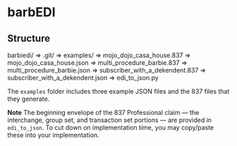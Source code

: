 barbEDI
=======


## Structure
barbiedi/
 => .git/
 => examples/
		=> mojo_dojo_casa_house.837
		=> mojo_dojo_casa_house.json
		=> multi_procedure_barbie.837
		=> multi_procedure_barbie.json
		=> subscriber_with_a_dekendent.837
		=> subscriber_with_a_dekendent.json
 => edi_to_json.py

The `examples` folder includes three example JSON files and the 837 files that they generate.

**Note**
The beginning envelope of the 837 Professional claim — the interchange, group set, and transaction set portions — are provided in `edi_to_json`. To cut down on implementation time, you may copy/paste these into your implementation.